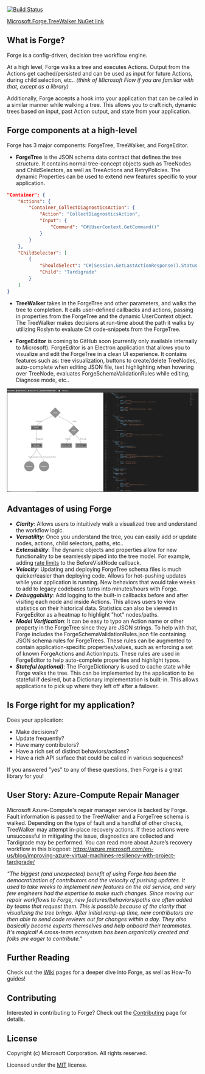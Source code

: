 [![Build Status](https://dev.azure.com/ForgePipeline/Forge/_apis/build/status/Microsoft.Forge?branchName=master)](https://dev.azure.com/ForgePipeline/Forge/_build/latest?definitionId=1&branchName=master)
		
[Microsoft.Forge.TreeWalker NuGet link](https://www.nuget.org/packages/Microsoft.Forge.TreeWalker/)

## What is Forge?
Forge is a config-driven, decision tree workflow engine.

At a high level, Forge walks a tree and executes Actions. Output from the Actions get cached/persisted and can be used as input for future Actions, during child selection, etc.. *(think of Microsoft Flow if you are familiar with that, except as a library)*
		
Additionally, Forge accepts a hook into your application that can be called in a similar manner while walking a tree. This allows you to craft rich, dynamic trees based on input, past Action output, and state from your application.

## Forge components at a high-level
Forge has 3 major components: ForgeTree, TreeWalker, and ForgeEditor.
* **ForgeTree** is the JSON schema data contract that defines the tree structure. It contains normal tree-concept objects such as TreeNodes and ChildSelectors, as well as TreeActions and RetryPolicies. The dynamic Properties can be used to extend new features specific to your application.

```json
"Container": {
    "Actions": {
        "Container_CollectDiagnosticsAction": {
            "Action": "CollectDiagnosticsAction",
            "Input": {
                "Command": "C#|UserContext.GetCommand()"
            }
        }
    },
    "ChildSelector": [
        {
            "ShouldSelect": "C#|Session.GetLastActionResponse().Status == \"Success\"",
            "Child": "Tardigrade"
        }
    ]
}
```

* **TreeWalker** takes in the ForgeTree and other parameters, and walks the tree to completion. It calls user-defined callbacks and actions, passing in properties from the ForgeTree and the dynamic UserContext object. The TreeWalker makes decisions at run-time about the path it walks by utilizing Roslyn to evaluate C# code-snippets from the ForgeTree.

* **ForgeEditor** is coming to GitHub soon (currently only available internally to Microsoft). ForgeEditor is an Electron application that allows you to visualize and edit the ForgeTree in a clean UI experience. It contains features such as: tree visualization, buttons to create/delete TreeNodes, auto-complete when editing JSON file, text highlighting when hovering over TreeNode, evaluates ForgeSchemaValidationRules while editing, Diagnose mode, etc..

![](images/ForgeEditorImage.PNG)

## Advantages of using Forge
* ***Clarity***: Allows users to intuitively walk a visualized tree and understand the workflow logic.
* ***Versatility***: Once you understand the tree, you can easily add or update nodes, actions, child selectors, paths, etc..
* ***Extensibility***: The dynamic objects and properties allow for new functionality to be seamlessly piped into the tree model. For example, adding [rate limits](https://github.com/microsoft/Forge/wiki/Extending-Forge-for-your-Application#RateLimiting) to the BeforeVisitNode callback.
* ***Velocity***: Updating and deploying ForgeTree schema files is much quicker/easier than deploying code. Allows for hot-pushing updates while your application is running. New behaviors that would take weeks to add to legacy codebases turns into minutes/hours with Forge.
* ***Debuggability***: Add logging to the built-in callbacks before and after visiting each node and inside Actions. This allows users to view statistics on their historical data. Statistics can also be viewed in ForgeEditor as a heatmap to highlight "hot" nodes/paths.
* ***Model Verification***: It can be easy to typo an Action name or other property in the ForgeTree since they are JSON strings. To help with that, Forge includes the ForgeSchemaValidationRules.json file containing JSON schema rules for ForgeTrees. These rules can be augmented to contain application-specific properties/values, such as enforcing a set of known ForgeActions and ActionInputs. These rules are used in ForgeEditor to help auto-complete properties and highlight typos.
* ***Stateful (optional)***: The IForgeDictionary is used to cache state while Forge walks the tree. This can be implemented by the application to be stateful if desired, but a Dictionary implementation is built-in. This allows applications to pick up where they left off after a failover.

## Is Forge right for my application?
Does your application:
* Make decisions?
* Update frequently?
* Have many contributors?
* Have a rich set of distinct behaviors/actions?
* Have a rich API surface that could be called in various sequences?

If you answered "yes" to any of these questions, then Forge is a great library for you!

## User Story: Azure-Compute Repair Manager
Microsoft Azure-Compute's repair manager service is backed by Forge. Fault information is passed to the TreeWalker and a ForgeTree schema is walked. Depending on the type of fault and a handful of other checks, TreeWalker may attempt in-place recovery actions. If these actions were unsuccessful in mitigating the issue, diagnostics are collected and Tardigrade may be performed. You can read more about Azure’s recovery workflow in this blogpost: https://azure.microsoft.com/en-us/blog/improving-azure-virtual-machines-resiliency-with-project-tardigrade/

*"The biggest (and unexpected) benefit of using Forge has been the democratization of contributors and the velocity of pushing updates. It used to take weeks to implement new features on the old service, and very few engineers had the expertise to make such changes. Since moving our repair workflows to Forge, new features/behaviors/paths are often added by teams that request them. This is possible because of the clarity that visualizing the tree brings. After initial ramp-up time, new contributors are then able to send code reviews out for changes within a day. They also basically become experts themselves and help onboard their teammates. It's magical! A cross-team ecosystem has been organically created and folks are eager to contribute."*

## Further Reading
Check out the [Wiki](https://github.com/microsoft/Forge/wiki) pages for a deeper dive into Forge, as well as How-To guides!

## Contributing
Interested in contributing to Forge? Check out the [Contributing](CONTRIBUTING.md) page for details.

## License
Copyright (c) Microsoft Corporation. All rights reserved.

Licensed under the [MIT](LICENSE.txt) license.
